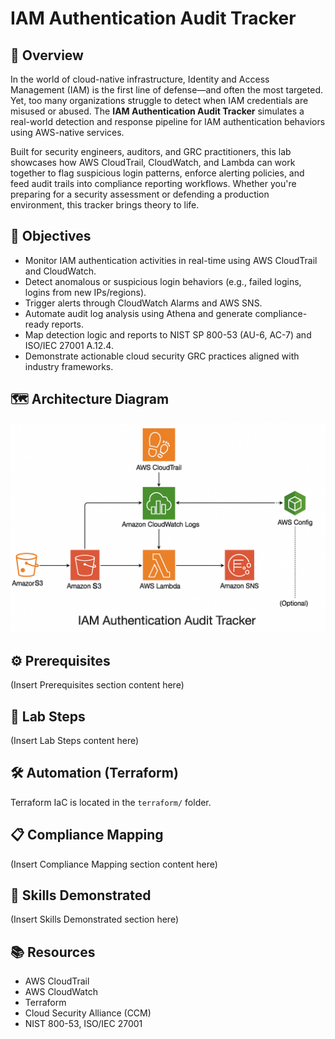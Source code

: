 # IAM Authentication Audit Tracker

## 📘 Overview
In the world of cloud-native infrastructure, Identity and Access Management (IAM) is the first line of defense—and often the most targeted. Yet, too many organizations struggle to detect when IAM credentials are misused or abused. The **IAM Authentication Audit Tracker** simulates a real-world detection and response pipeline for IAM authentication behaviors using AWS-native services.

Built for security engineers, auditors, and GRC practitioners, this lab showcases how AWS CloudTrail, CloudWatch, and Lambda can work together to flag suspicious login patterns, enforce alerting policies, and feed audit trails into compliance reporting workflows. Whether you're preparing for a security assessment or defending a production environment, this tracker brings theory to life.

## 🎯 Objectives
- Monitor IAM authentication activities in real-time using AWS CloudTrail and CloudWatch.
- Detect anomalous or suspicious login behaviors (e.g., failed logins, logins from new IPs/regions).
- Trigger alerts through CloudWatch Alarms and AWS SNS.
- Automate audit log analysis using Athena and generate compliance-ready reports.
- Map detection logic and reports to NIST SP 800-53 (AU-6, AC-7) and ISO/IEC 27001 A.12.4.
- Demonstrate actionable cloud security GRC practices aligned with industry frameworks.

## 🗺️ Architecture Diagram
![IAM Architecture Diagram](./assets/iam-auth-arch.png)

## ⚙️ Prerequisites
(Insert Prerequisites section content here)

## 🧪 Lab Steps
(Insert Lab Steps content here)

## 🛠️ Automation (Terraform)
Terraform IaC is located in the `terraform/` folder.

## 📋 Compliance Mapping
(Insert Compliance Mapping section content here)

## 🧠 Skills Demonstrated
(Insert Skills Demonstrated section here)

## 📚 Resources
- AWS CloudTrail
- AWS CloudWatch
- Terraform
- Cloud Security Alliance (CCM)
- NIST 800-53, ISO/IEC 27001
